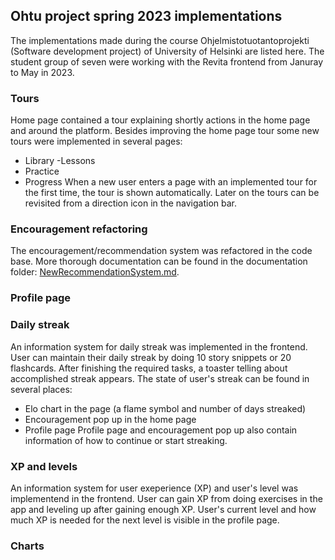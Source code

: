 ## Ohtu project spring 2023 implementations

The implementations made during the course Ohjelmistotuotantoprojekti (Software development project) of University of Helsinki are listed here. The student group of seven were working with the Revita frontend from Januray to May in 2023.

### Tours

Home page contained a tour explaining shortly actions in the home page and around the platform. Besides improving the home page tour some new tours were implemented in several pages:
- Library
-Lessons
- Practice
- Progress
When a new user enters a page with an implemented tour for the first time, the tour is shown automatically. Later on the tours can be revisited from a direction icon in the navigation bar.

### Encouragement refactoring

The encouragement/recommendation system was refactored in the code base. More thorough documentation can be found in the documentation folder: [NewRecommendationSystem.md](https://github.com/UniversityOfHelsinkiCS/mobvita/blob/master/documentation/NewRecommendationSystem.md).

### Profile page


### Daily streak

An information system for daily streak was implemented in the frontend. User can maintain their daily streak by doing 10 story snippets or 20 flashcards. After finishing the required tasks, a toaster telling about accomplished streak appears. The state of user's streak can be found in several places:
- Elo chart in the page (a flame symbol and number of days streaked)
- Encouragement pop up in the home page
- Profile page
Profile page and encouragement pop up also contain information of how to continue or start streaking.

### XP and levels

An information system for user exeperience (XP) and user's level was implementend in the frontend. User can gain XP from doing exercises in the app and leveling up after gaining enough XP. User's current level and how much XP is needed for the next level is visible in the profile page.

### Charts

